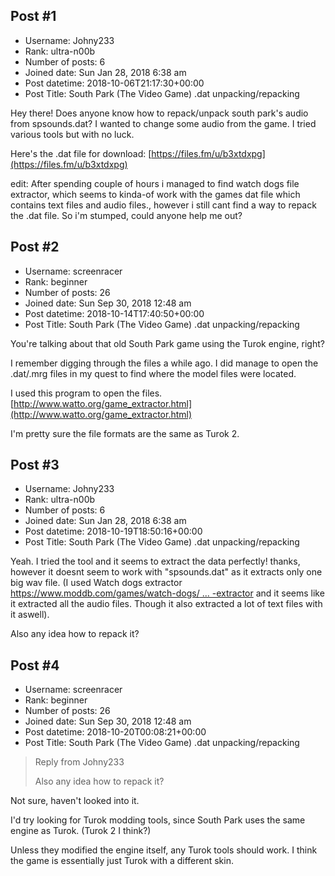 ## Post #1
- Username: Johny233
- Rank: ultra-n00b
- Number of posts: 6
- Joined date: Sun Jan 28, 2018 6:38 am
- Post datetime: 2018-10-06T21:17:30+00:00
- Post Title: South Park (The Video Game) .dat unpacking/repacking

Hey there! Does anyone know how to repack/unpack south park's audio from spsounds.dat? I wanted to change some audio from the game. I tried various tools but with no luck. 

Here's the .dat file for download: [https://files.fm/u/b3xtdxpg](https://files.fm/u/b3xtdxpg)

edit: After spending couple of hours i managed to find watch dogs file extractor, which seems to kinda-of work with the games dat file which contains text files and audio files., however i still cant find a way to repack the .dat file. So i'm stumped, could anyone help me out?
## Post #2
- Username: screenracer
- Rank: beginner
- Number of posts: 26
- Joined date: Sun Sep 30, 2018 12:48 am
- Post datetime: 2018-10-14T17:40:50+00:00
- Post Title: South Park (The Video Game) .dat unpacking/repacking

You're talking about that old South Park game using the Turok engine, right?

I remember digging through the files a while ago. I did manage to open the .dat/.mrg files in my quest to find where the model files were located. 

I used this program to open the files.
[http://www.watto.org/game_extractor.html](http://www.watto.org/game_extractor.html)

I'm pretty sure the file formats are the same as Turok 2.
## Post #3
- Username: Johny233
- Rank: ultra-n00b
- Number of posts: 6
- Joined date: Sun Jan 28, 2018 6:38 am
- Post datetime: 2018-10-19T18:50:16+00:00
- Post Title: South Park (The Video Game) .dat unpacking/repacking

Yeah.
I tried the tool and it seems to extract the data perfectly! thanks, however it doesnt seem to work with "spsounds.dat" as it extracts only one big wav file. (I used Watch dogs extractor [https://www.moddb.com/games/watch-dogs/ ... -extractor](https://www.moddb.com/games/watch-dogs/downloads/wd-files-extractor) and it seems like it extracted all the audio files. Though it also extracted a lot of text files with it aswell).

Also any idea how to repack it?
## Post #4
- Username: screenracer
- Rank: beginner
- Number of posts: 26
- Joined date: Sun Sep 30, 2018 12:48 am
- Post datetime: 2018-10-20T00:08:21+00:00
- Post Title: South Park (The Video Game) .dat unpacking/repacking

> Reply from Johny233
>
> Also any idea how to repack it?

Not sure, haven't looked into it. 

I'd try looking for Turok modding tools, since South Park uses the same engine as Turok. (Turok 2 I think?)

Unless they modified the engine itself, any Turok tools should work. I think the game is essentially just Turok with a different skin.
